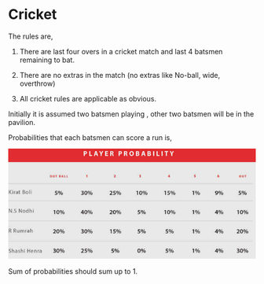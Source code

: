 # Cricket


The rules are,

1. There are last four overs in a cricket match and last 4 batsmen remaining to bat.

2. There are no extras in the match (no extras like No-ball, wide, overthrow)

3. All cricket rules are applicable as obvious.

  Initially it is assumed two batsmen playing , other two batsmen will be in the pavilion. 
  
Probabilities that each batsmen can score a run is,

![alt text](https://github.com/dniboghgnis/Cricket/blob/master/batsmen%20probability.png)

Sum of probabilities should sum up to 1.
